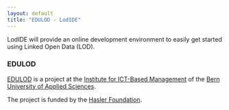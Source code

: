 ```yaml
---
layout: default
title: "EDULOD - LodIDE"
---
```




LodIDE will provide an online development environment to easily get 
started using Linked Open Data (LOD).


### EDULOD

[EDULOD](https://edulod.github.io/) is a project at the 
[Institute for ICT-Based Management](https://www.ti.bfh.ch/en/research/institute_for_ict_based_management/institute_for_ict_based_management.html)
of the [Bern University of Applied Sciences](https://www.bfh.ch/en/home.html).

The project is funded by the [Hasler Foundation](http://www.haslerstiftung.ch/en/home).